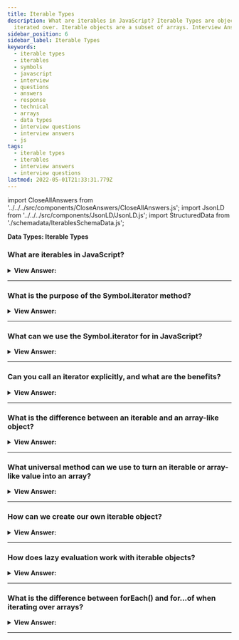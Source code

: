 ```yaml
---
title: Iterable Types
description: What are iterables in JavaScript? Iterable Types are objects that can be
  iterated over. Iterable objects are a subset of arrays. Interview Answers
sidebar_position: 6
sidebar_label: Iterable Types
keywords:
  - iterable types
  - iterables
  - symbols
  - javascript
  - interview
  - questions
  - answers
  - response
  - technical
  - arrays
  - data types
  - interview questions
  - interview answers
  - js
tags:
  - iterable types
  - iterables
  - interview answers
  - interview questions
lastmod: 2022-05-01T21:33:31.779Z
---
```


import CloseAllAnswers from '../../../src/components/CloseAnswers/CloseAllAnswers.js';
import JsonLD from '../../../src/components/JsonLD/JsonLD.js';
import StructuredData from './schemadata/IterablesSchemaData.js';

<JsonLD data={StructuredData} />

<head>
  <title>Iterables | JavaScript Frontend Phone Interview Responses</title>
</head>

**Data Types: Iterable Types**

<CloseAllAnswers />

### What are iterables in JavaScript?

<details>
  <summary><strong>View Answer:</strong></summary>
  <div>
  <div><strong>Interview Response:</strong> Iterables in JavaScript are objects that can be iterated upon using the "for...of" loop. They include arrays, strings, maps, sets, and other custom objects with a Symbol.iterator property.</div><br />
  <div><strong>Technical Response:</strong> Iterable objects are a subset of arrays. This notion allows us to use any object in a for...of loop. Arrays, of course, are iterable. However, several additional built-in objects are iterable as well. Strings, for example, are also iterable. It is a data structure that allows consumption of its data in general. It does this by implementing a method with the key Symbol.iterator, which returns an iterator. The iterator interface provides another method called return(), which gets performed when the iteration reaches the last value or is deliberately halted by calling it directly or using break; a for loop.
  </div>
  </div>
</details>

---

### What is the purpose of the Symbol.iterator method?

<details>
  <summary><strong>View Answer:</strong></summary>
  <div>
  <div><strong>Interview Response:</strong> The Symbol.iterator method is used to define a custom iteration behavior for an object and make it iterable.<br /><br />
  </div>
  </div>
</details>

---

### What can we use the Symbol.iterator for in JavaScript?

<details>
  <summary><strong>View Answer:</strong></summary>
  <div>
  <div><strong>Interview Response:</strong> The Symbol.iterator is used to define a custom iteration behavior for objects, making them iterable and compatible with the for...of loop.
</div><br />
  <div><strong className="codeExample">Code Example:</strong><br /><br />

  <div></div>

```js
let range = {
  from: 1,
  to: 5,
};

// 1. call to for..of initially calls this
range[Symbol.iterator] = function () {
  // ...it returns the iterator object:
  // 2. Onward, for..of works only with this iterator, asking it for next values
  return {
    current: this.from,
    last: this.to,

    // 3. next() is called on each iteration by the for..of loop
    next() {
      // 4. it should return the value as an object {done:.., value :...}
      if (this.current <= this.last) {
        return { done: false, value: this.current++ };
      } else {
        return { done: true };
      }
    },
  };
};

// now it works!
for (let num of range) {
  alert(num); // 1, then 2, 3, 4, 5
}
```

  </div>
  </div>
</details>

---

### Can you call an iterator explicitly, and what are the benefits?

<details>
  <summary><strong>View Answer:</strong></summary>
  <div>
  <div><strong>Interview Response:</strong> Yes, you can call an iterator explicitly using the iterator's next() method. Benefits include precise control over iteration, customized iteration behavior, and on-demand value generation.
</div><br />
  <div><strong className="codeExample">Code Example:</strong><br /><br />

  <div></div>

```js
let str = 'Hello';

// does the same as
// for (let char of str) alert(char);

let iterator = str[Symbol.iterator]();

while (true) {
  let result = iterator.next();
  if (result.done) break;
  console.log(result.value); // outputs characters one by one
}
```

  </div>
  </div>
</details>

---

### What is the difference between an iterable and an array-like object?

<details>
  <summary><strong>View Answer:</strong></summary>
  <div>
  <div><strong>Interview Response:</strong> An iterable is an object with a [Symbol.iterator] method that returns an iterator, while an array-like object has numeric keys and a length property. Iterables can be iterated over with for-of loops, while array-like objects cannot.
</div><br />
  <div><strong className="codeExample">Code Example:</strong> Array-like but not Iterable<br /><br />

  <div></div>

```js
let arrayLike = {
  // has indexes and length => array-like
  0: 'Hello',
  1: 'World',
  length: 2,
};

// Error (no Symbol.iterator)
// TypeError: arrayLike is not **iterable**
for (let item of arrayLike) {
    console.log(item)
}
```

  </div>
  </div>
</details>

---

### What universal method can we use to turn an iterable or array-like value into an array?

<details>
  <summary><strong>View Answer:</strong></summary>
  <div>
  <div><strong>Interview Response:</strong> In JavaScript, by using the Array.from() method, we can convert an iterable or an array-like value into an array, which allows us to call array methods on it or looping mechanisms.
</div><br />
  <div><strong className="codeExample">Syntax Example:</strong> Array.from(arrayLike, (element, index) => { /*...*/ } )<br /><br />

  <div></div>

```js
Array.from(obj[, mapFn, thisArg]);
```

  </div><br />
  <div><strong className="codeExample">Code Example:</strong><br /><br />

  <div></div>

```js
let arrayLike = {
  0: 'Hello',
  1: 'World',
  length: 2,
};

let arr = Array.from(arrayLike); // (*)
console.log(arr.pop()); // World (method works)

for(let item of arr) {
    console.log(item); // logs "Hello"
}

// Here we use Array.from to turn a string into an array of characters:

let str = '𝒳😂';

// splits str into array of characters
let chars = Array.from(str);

console.log(chars[0]); // 𝒳
console.log(chars[1]); // 😂
console.log(chars.length); // 2
```

  </div>
  </div>
</details>

---

### How can we create our own iterable object?

<details>
  <summary><strong>View Answer:</strong></summary>
  <div>
  <div><strong>Interview Response:</strong> To create an iterable object in JavaScript, define a custom iterator function within the object, implementing the Symbol.iterator method, which returns an iterator with next() method to control iteration.</div><br />
  <div><strong className="codeExample">Code Example:</strong><br /><br />

  <div></div>

```js
const myIterableObject = {
  data: [1, 2, 3, 4, 5],
  [Symbol.iterator]() {
    let index = 0;
    const data = this.data;

    return {
      next() {
        if (index < data.length) {
          return { value: data[index++], done: false };
        } else {
          return { done: true };
        }
      }
    };
  }
};

for (const item of myIterableObject) {
  console.log(item);
}

```

  </div>
  </div>
</details>

---

### How does lazy evaluation work with iterable objects?

<details>
  <summary><strong>View Answer:</strong></summary>
  <div>
  <div><strong>Interview Response:</strong> Lazy evaluation involves delaying the evaluation of data until it is actually needed. With iterable objects, this means that data is only loaded into memory as it is iterated over, which can reduce memory usage and improve performance.</div><br />
  <div><strong className="codeExample">Code Example:</strong><br /><br />

  <div></div>

```js
const lazyIterableObject = {
  data: [1, 2, 3, 4, 5],
  [Symbol.iterator]() {
    let index = 0;
    const data = this.data;

    return {
      next() {
        if (index < data.length) {
          // Perform some lazy computation
          const computedValue = data[index] * 2;
          index++;

          return { value: computedValue, done: false };
        } else {
          return { done: true };
        }
      }
    };
  }
};

for (const item of lazyIterableObject) {
  console.log(item);
}

```

  </div>
  </div>
</details>

---

### What is the difference between forEach() and for...of when iterating over arrays?

<details>
  <summary><strong>View Answer:</strong></summary>
  <div>
  
  <div><strong>Interview Response:</strong> The forEach() is a method that iterates over array elements and executes a callback function on each element. for...of is a language construct that provides a concise syntax for iterating over iterable objects, including arrays, to access each element directly.</div><br />
  <div><strong>Interview Response:</strong> forEach() is a method on the array prototype that calls a provided function for each element in the array. for...of is a language feature for iterating over any iterable object, including arrays, yielding the values one-by-one. The primary difference is that forEach() provides no way to break out of the loop or to skip to the next iteration, while for...of allows for the use of the break and continue statements.</div><br />
  <div><strong className="codeExample">Code Example:</strong><br /><br />

  <div></div>

```js
const myArray = [1, 2, 3, 4, 5];

// Using forEach()
myArray.forEach((element) => {
  console.log(element);
});

// Using for...of
for (const element of myArray) {
  console.log(element);
}

```

  </div>
  </div>
</details>

---

